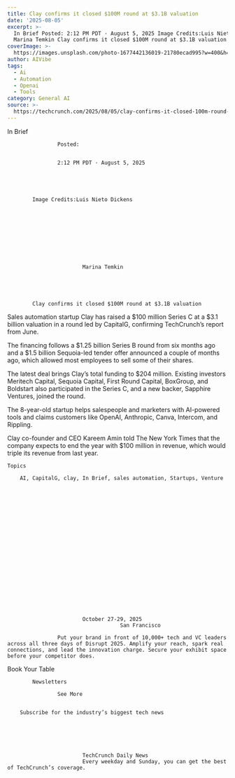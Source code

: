 ```yaml
---
title: Clay confirms it closed $100M round at $3.1B valuation
date: '2025-08-05'
excerpt: >-
  In Brief Posted: 2:12 PM PDT · August 5, 2025 Image Credits:Luis Nieto Dickens
  Marina Temkin Clay confirms it closed $100M round at $3.1B valuation Sa...
coverImage: >-
  https://images.unsplash.com/photo-1677442136019-21780ecad995?w=400&h=200&fit=crop&auto=format
author: AIVibe
tags:
  - Ai
  - Automation
  - Openai
  - Tools
category: General AI
source: >-
  https://techcrunch.com/2025/08/05/clay-confirms-it-closed-100m-round-at-3-1b-valuation/
---
```

In Brief

				
				
					Posted:
					

					2:12 PM PDT · August 5, 2025
				
				
			
			

			Image Credits:Luis Nieto Dickens

			

	
		
							
											
									
					
		
							Marina Temkin
					
	



			Clay confirms it closed $100M round at $3.1B valuation

			
Sales automation startup Clay has raised a $100 million Series C at a $3.1 billion valuation in a round led by CapitalG, confirming TechCrunch’s report from June.

The financing follows a $1.25 billion Series B round from six months ago and a $1.5 billion Sequoia-led tender offer announced a couple of months ago, which allowed most employees to sell some of their shares.


	
	




	
	



The latest deal brings Clay’s total funding to $204 million. Existing investors Meritech Capital, Sequoia Capital, First Round Capital, BoxGroup, and Boldstart also participated in the Series C, and a new backer, Sapphire Ventures, joined the round.

The 8-year-old startup helps salespeople and marketers with AI-powered tools and claims customers like OpenAI, Anthropic, Canva, Intercom, and Rippling.

Clay co-founder and CEO Kareem Amin told The New York Times that the company expects to end the year with $100 million in revenue, which would triple its revenue from last year.




			
	Topics
	
		AI, CapitalG, clay, In Brief, sales automation, Startups, Venture	


		
		

		
		
			



	
	






	
					
				
							October 27-29, 2025
										San Francisco
					
					Put your brand in front of 10,000+ tech and VC leaders across all three days of Disrupt 2025. Amplify your reach, spark real connections, and lead the innovation charge. Secure your exhibit space before your competitor does.
				


Book Your Table


	



		
		
	
	

	
	

		
	
		
			Newsletters
							
					See More
				
					
		Subscribe for the industry’s biggest tech news
	
	
		
			
									
						
							TechCrunch Daily News
							Every weekday and Sunday, you can get the best of TechCrunch’s coverage.
							
						
					
									
						
							
